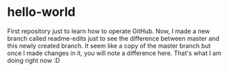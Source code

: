 # hello-world
First repository just to learn how to operate GitHub.
Now, I made a new branch called readme-edits just to see the difference between master and this newly created branch. It seem like a copy of the master branch but once I made changes in it, you will note a difference here. That's what I am doing right now :D
